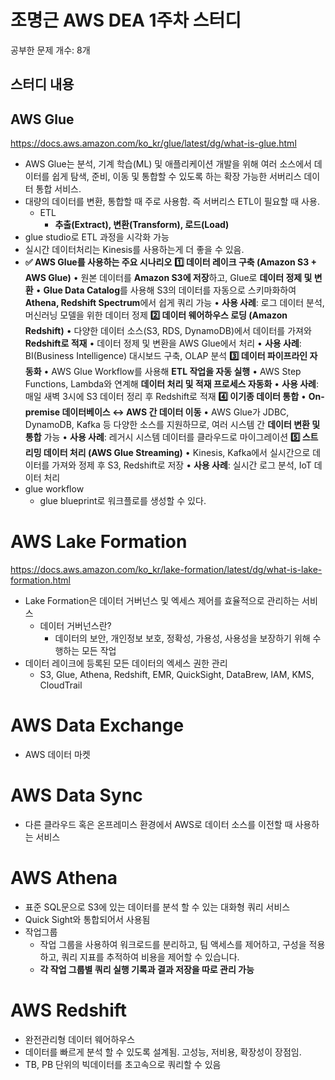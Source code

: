 # 조명근 AWS DEA 1주차 스터디

공부한 문제 개수: 8개

## 스터디 내용

## AWS Glue

https://docs.aws.amazon.com/ko_kr/glue/latest/dg/what-is-glue.html

- AWS Glue는 분석, 기계 학습(ML) 및 애플리케이션 개발을 위해 여러 소스에서 데이터를 쉽게 탐색, 준비, 이동 및 통합할 수 있도록 하는 확장 가능한 서버리스 데이터 통합 서비스.
- 대량의 데이터를 변환, 통합할 때 주로 사용함. 즉 서버리스 ETL이 필요할 때 사용.
  - ETL
    - **추출(Extract), 변환(Transform), 로드(Load)**
- glue studio로 ETL 과정을 시각화 가능
- 실시간 데이터처리는 Kinesis를 사용하는게 더 좋을 수 있음.
- **✅ AWS Glue를 사용하는 주요 시나리오**
  **1️⃣ 데이터 레이크 구축 (Amazon S3 + AWS Glue)**
  • 원본 데이터를 **Amazon S3에 저장**하고, Glue로 **데이터 정제 및 변환**
  • **Glue Data Catalog**를 사용해 S3의 데이터를 자동으로 스키마화하여 **Athena, Redshift Spectrum**에서 쉽게 쿼리 가능
  • **사용 사례**: 로그 데이터 분석, 머신러닝 모델을 위한 데이터 정제
  **2️⃣ 데이터 웨어하우스 로딩 (Amazon Redshift)**
  • 다양한 데이터 소스(S3, RDS, DynamoDB)에서 데이터를 가져와 **Redshift로 적재**
  • 데이터 정제 및 변환을 AWS Glue에서 처리
  • **사용 사례**: BI(Business Intelligence) 대시보드 구축, OLAP 분석
  **3️⃣ 데이터 파이프라인 자동화**
  • AWS Glue Workflow를 사용해 **ETL 작업을 자동 실행**
  • AWS Step Functions, Lambda와 연계해 **데이터 처리 및 적재 프로세스 자동화**
  • **사용 사례**: 매일 새벽 3시에 S3 데이터 정리 후 Redshift로 적재
  **4️⃣ 이기종 데이터 통합**
  • **On-premise 데이터베이스 ↔ AWS 간 데이터 이동**
  • AWS Glue가 JDBC, DynamoDB, Kafka 등 다양한 소스를 지원하므로, 여러 시스템 간 **데이터 변환 및 통합** 가능
  • **사용 사례**: 레거시 시스템 데이터를 클라우드로 마이그레이션
  **5️⃣ 스트리밍 데이터 처리 (AWS Glue Streaming)**
  • Kinesis, Kafka에서 실시간으로 데이터를 가져와 정제 후 S3, Redshift로 저장
  • **사용 사례**: 실시간 로그 분석, IoT 데이터 처리
- glue workflow
  - glue blueprint로 워크플로를 생성할 수 있다.

# AWS Lake Formation

https://docs.aws.amazon.com/ko_kr/lake-formation/latest/dg/what-is-lake-formation.html

- Lake Formation은 데이터 거버넌스 및 엑세스 제어를 효율적으로 관리하는 서비스
  - 데이터 거버넌스란?
    - 데이터의 보안, 개인정보 보호, 정확성, 가용성, 사용성을 보장하기 위해 수행하는 모든 작업
- 데이터 레이크에 등록된 모든 데이터의 엑세스 권한 관리
  - S3, Glue, Athena, Redshift, EMR, QuickSight, DataBrew, IAM, KMS, CloudTrail

# AWS Data Exchange

- AWS 데이터 마켓

# AWS Data Sync

- 다른 클라우드 혹은 온프레미스 환경에서 AWS로 데이터 소스를 이전할 때 사용하는 서비스

# AWS Athena

- 표준 SQL문으로 S3에 있는 데이터를 분석 할 수 있는 대화형 쿼리 서비스
- Quick Sight와 통합되어서 사용됨
- 작업그룹
  - 작업 그룹을 사용하여 워크로드를 분리하고, 팀 액세스를 제어하고, 구성을 적용하고, 쿼리 지표를 추적하여 비용을 제어할 수 있습니다.
  - **각 작업 그룹별 쿼리 실행 기록과 결과 저장을 따로 관리 가능**

# AWS Redshift

- 완전관리형 데이터 웨어하우스
- 데이터를 빠르게 분석 할 수 있도록 설계됨. 고성능, 저비용, 확장성이 장점임.
- TB, PB 단위의 빅데이터를 초고속으로 쿼리할 수 있음
